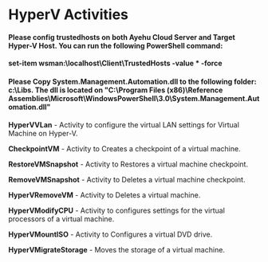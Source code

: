 # HyperV Activities

#### Please config trustedhosts on both Ayehu Cloud Server and Target Hyper-V Host. You can run the following PowerShell command:
**set-item wsman:\localhost\Client\TrustedHosts -value * -force**

#### Please Copy System.Management.Automation.dll to the following folder: c:\Libs\. The dll is located on "C:\Program Files (x86)\Reference Assemblies\Microsoft\WindowsPowerShell\3.0\System.Management.Automation.dll"
 
**HyperVVLan** - Activity to configure the virtual LAN settings for Virtual Machine on Hyper-V.

**CheckpointVM** - Activity to Creates a checkpoint of a virtual machine.

**RestoreVMSnapshot** - Activity to Restores a virtual machine checkpoint.

**RemoveVMSnapshot** - Activity to Deletes a virtual machine checkpoint. 

**HyperVRemoveVM** - Activity to Deletes a virtual machine.

**HyperVModifyCPU** - Activity to configures settings for the virtual processors of a virtual machine. 

**HyperVMountISO** - Activity to Configures a virtual DVD drive.

**HyperVMigrateStorage** - Moves the storage of a virtual machine.
